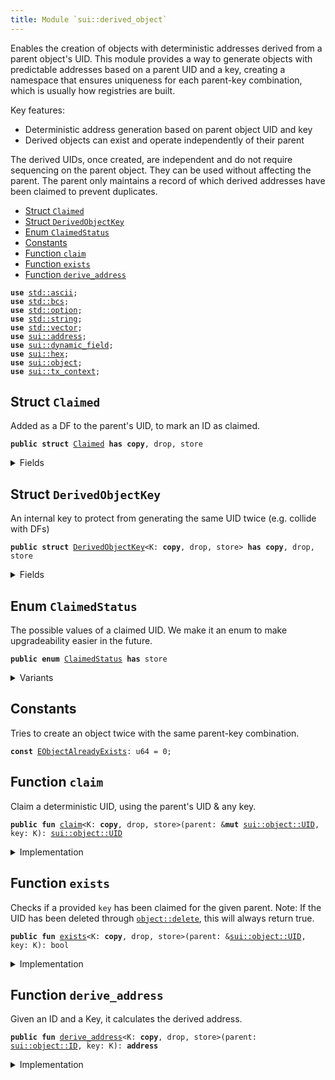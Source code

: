 ```yaml
---
title: Module `sui::derived_object`
---
```


Enables the creation of objects with deterministic addresses derived from a parent object's UID.
This module provides a way to generate objects with predictable addresses based on a parent UID
and a key, creating a namespace that ensures uniqueness for each parent-key combination,
which is usually how registries are built.

Key features:
- Deterministic address generation based on parent object UID and key
- Derived objects can exist and operate independently of their parent

The derived UIDs, once created, are independent and do not require sequencing on the parent
object. They can be used without affecting the parent. The parent only maintains a record of
which derived addresses have been claimed to prevent duplicates.


-  [Struct `Claimed`](#sui_derived_object_Claimed)
-  [Struct `DerivedObjectKey`](#sui_derived_object_DerivedObjectKey)
-  [Enum `ClaimedStatus`](#sui_derived_object_ClaimedStatus)
-  [Constants](#@Constants_0)
-  [Function `claim`](#sui_derived_object_claim)
-  [Function `exists`](#sui_derived_object_exists)
-  [Function `derive_address`](#sui_derived_object_derive_address)


<pre><code><b>use</b> <a href="../std/ascii.md#std_ascii">std::ascii</a>;
<b>use</b> <a href="../std/bcs.md#std_bcs">std::bcs</a>;
<b>use</b> <a href="../std/option.md#std_option">std::option</a>;
<b>use</b> <a href="../std/string.md#std_string">std::string</a>;
<b>use</b> <a href="../std/vector.md#std_vector">std::vector</a>;
<b>use</b> <a href="../sui/address.md#sui_address">sui::address</a>;
<b>use</b> <a href="../sui/dynamic_field.md#sui_dynamic_field">sui::dynamic_field</a>;
<b>use</b> <a href="../sui/hex.md#sui_hex">sui::hex</a>;
<b>use</b> <a href="../sui/object.md#sui_object">sui::object</a>;
<b>use</b> <a href="../sui/tx_context.md#sui_tx_context">sui::tx_context</a>;
</code></pre>



<a name="sui_derived_object_Claimed"></a>

## Struct `Claimed`

Added as a DF to the parent's UID, to mark an ID as claimed.


<pre><code><b>public</b> <b>struct</b> <a href="../sui/derived_object.md#sui_derived_object_Claimed">Claimed</a> <b>has</b> <b>copy</b>, drop, store
</code></pre>



<details>
<summary>Fields</summary>


<dl>
<dt>
<code>0: <a href="../sui/object.md#sui_object_ID">sui::object::ID</a></code>
</dt>
<dd>
</dd>
</dl>


</details>

<a name="sui_derived_object_DerivedObjectKey"></a>

## Struct `DerivedObjectKey`

An internal key to protect from generating the same UID twice (e.g. collide with DFs)


<pre><code><b>public</b> <b>struct</b> <a href="../sui/derived_object.md#sui_derived_object_DerivedObjectKey">DerivedObjectKey</a>&lt;K: <b>copy</b>, drop, store&gt; <b>has</b> <b>copy</b>, drop, store
</code></pre>



<details>
<summary>Fields</summary>


<dl>
<dt>
<code>0: K</code>
</dt>
<dd>
</dd>
</dl>


</details>

<a name="sui_derived_object_ClaimedStatus"></a>

## Enum `ClaimedStatus`

The possible values of a claimed UID.
We make it an enum to make upgradeability easier in the future.


<pre><code><b>public</b> <b>enum</b> <a href="../sui/derived_object.md#sui_derived_object_ClaimedStatus">ClaimedStatus</a> <b>has</b> store
</code></pre>



<details>
<summary>Variants</summary>


<dl>
<dt>
Variant <code>Reserved</code>
</dt>
<dd>
 The UID has been claimed and cannot be re-claimed or used.
</dd>
<dt>
Variant <code>Stashed</code>
</dt>
<dd>
 (not operational now) The UID has been claimed at least once and is stashed.
</dd>

<dl>
<dt>
<code>0: <a href="../sui/object.md#sui_object_UID">sui::object::UID</a></code>
</dt>
<dd>
</dd>
</dl>

</dl>


</details>

<a name="@Constants_0"></a>

## Constants


<a name="sui_derived_object_EObjectAlreadyExists"></a>

Tries to create an object twice with the same parent-key combination.


<pre><code><b>const</b> <a href="../sui/derived_object.md#sui_derived_object_EObjectAlreadyExists">EObjectAlreadyExists</a>: u64 = 0;
</code></pre>



<a name="sui_derived_object_claim"></a>

## Function `claim`

Claim a deterministic UID, using the parent's UID & any key.


<pre><code><b>public</b> <b>fun</b> <a href="../sui/derived_object.md#sui_derived_object_claim">claim</a>&lt;K: <b>copy</b>, drop, store&gt;(parent: &<b>mut</b> <a href="../sui/object.md#sui_object_UID">sui::object::UID</a>, key: K): <a href="../sui/object.md#sui_object_UID">sui::object::UID</a>
</code></pre>



<details>
<summary>Implementation</summary>


<pre><code><b>public</b> <b>fun</b> <a href="../sui/derived_object.md#sui_derived_object_claim">claim</a>&lt;K: <b>copy</b> + drop + store&gt;(parent: &<b>mut</b> UID, key: K): UID {
    <b>let</b> addr = <a href="../sui/derived_object.md#sui_derived_object_derive_address">derive_address</a>(parent.to_inner(), key);
    <b>let</b> id = addr.to_id();
    <b>assert</b>!(!df::exists_(parent, <a href="../sui/derived_object.md#sui_derived_object_Claimed">Claimed</a>(id)), <a href="../sui/derived_object.md#sui_derived_object_EObjectAlreadyExists">EObjectAlreadyExists</a>);
    <b>let</b> uid = <a href="../sui/object.md#sui_object_new_uid_from_hash">object::new_uid_from_hash</a>(addr);
    df::add(parent, <a href="../sui/derived_object.md#sui_derived_object_Claimed">Claimed</a>(id), ClaimedStatus::Reserved);
    uid
}
</code></pre>



</details>

<a name="sui_derived_object_exists"></a>

## Function `exists`

Checks if a provided <code>key</code> has been claimed for the given parent.
Note: If the UID has been deleted through <code><a href="../sui/object.md#sui_object_delete">object::delete</a></code>, this will always return true.


<pre><code><b>public</b> <b>fun</b> <a href="../sui/derived_object.md#sui_derived_object_exists">exists</a>&lt;K: <b>copy</b>, drop, store&gt;(parent: &<a href="../sui/object.md#sui_object_UID">sui::object::UID</a>, key: K): bool
</code></pre>



<details>
<summary>Implementation</summary>


<pre><code><b>public</b> <b>fun</b> <a href="../sui/derived_object.md#sui_derived_object_exists">exists</a>&lt;K: <b>copy</b> + drop + store&gt;(parent: &UID, key: K): bool {
    <b>let</b> addr = <a href="../sui/derived_object.md#sui_derived_object_derive_address">derive_address</a>(parent.to_inner(), key);
    df::exists_(parent, <a href="../sui/derived_object.md#sui_derived_object_Claimed">Claimed</a>(addr.to_id()))
}
</code></pre>



</details>

<a name="sui_derived_object_derive_address"></a>

## Function `derive_address`

Given an ID and a Key, it calculates the derived address.


<pre><code><b>public</b> <b>fun</b> <a href="../sui/derived_object.md#sui_derived_object_derive_address">derive_address</a>&lt;K: <b>copy</b>, drop, store&gt;(parent: <a href="../sui/object.md#sui_object_ID">sui::object::ID</a>, key: K): <b>address</b>
</code></pre>



<details>
<summary>Implementation</summary>


<pre><code><b>public</b> <b>fun</b> <a href="../sui/derived_object.md#sui_derived_object_derive_address">derive_address</a>&lt;K: <b>copy</b> + drop + store&gt;(parent: ID, key: K): <b>address</b> {
    df::hash_type_and_key(parent.to_address(), <a href="../sui/derived_object.md#sui_derived_object_DerivedObjectKey">DerivedObjectKey</a>(key))
}
</code></pre>



</details>
